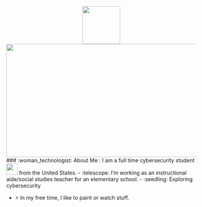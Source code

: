 <div id="header" align="center">
  <img src="https://media.giphy.com/media/M9gbBd9nbDrOTu1Mqx/giphy.gif" width="100"/>
</div>
<div align="center">
  <img src="https://media.giphy.com/media/dWesBcTLavkZuG35MI/giphy.gif" width="600" height="300"/>
</div>
### :woman_technologist: About Me :
I am a full time cybersecurity student <img src="https://media.giphy.com/media/WUlplcMpOCEmTGBtBW/giphy.gif" width="30"> from the United States.
- :telescope: I’m working as an instructional aide/social studies teacher for an elementary school.
- :seedling: Exploring cybersecurity

- :zap: In my free time, I like to paint or watch stuff.

